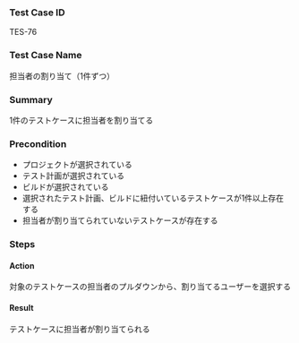 ### Test Case ID
TES-76

### Test Case Name
担当者の割り当て（1件ずつ）

### Summary
 1件のテストケースに担当者を割り当てる

### Precondition
* プロジェクトが選択されている
* テスト計画が選択されている
* ビルドが選択されている
* 選択されたテスト計画、ビルドに紐付いているテストケースが1件以上存在する
* 担当者が割り当てられていないテストケースが存在する

### Steps

#### Action
対象のテストケースの担当者のプルダウンから、割り当てるユーザーを選択する
#### Result
テストケースに担当者が割り当てられる
